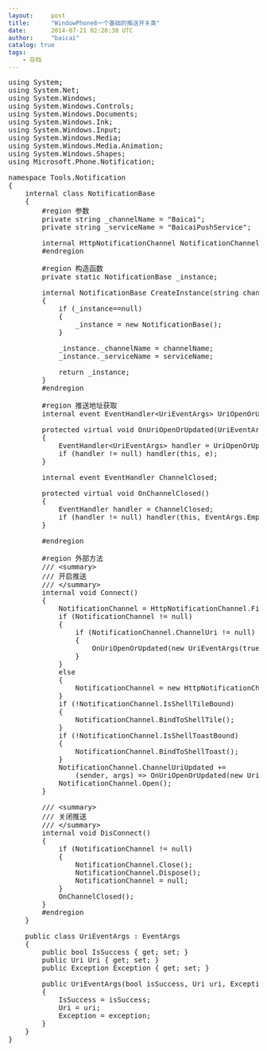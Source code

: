 ```yaml
---
layout:     post
title:      "WindowPhone8一个基础的推送开关类"
date:       2014-07-21 02:20:38 UTC
author:     "baicai"
catalog: true
tags:
    - 存档
---
```


<pre class="brush:csharp;">
using System;
using System.Net;
using System.Windows;
using System.Windows.Controls;
using System.Windows.Documents;
using System.Windows.Ink;
using System.Windows.Input;
using System.Windows.Media;
using System.Windows.Media.Animation;
using System.Windows.Shapes;
using Microsoft.Phone.Notification;

namespace Tools.Notification
{
    internal class NotificationBase
    {
        #region 参数
        private string _channelName = "Baicai";
        private string _serviceName = "BaicaiPushService";

        internal HttpNotificationChannel NotificationChannel { get; private set; }
        #endregion

        #region 构造函数
        private static NotificationBase _instance;

        internal NotificationBase CreateInstance(string channelName, string serviceName)
        {
            if (_instance==null)
            {
                _instance = new NotificationBase();
            }

            _instance._channelName = channelName;
            _instance._serviceName = serviceName;

            return _instance;
        }
        #endregion

        #region 推送地址获取
        internal event EventHandler&lt;UriEventArgs&gt; UriOpenOrUpdated;

        protected virtual void OnUriOpenOrUpdated(UriEventArgs e)
        {
            EventHandler&lt;UriEventArgs&gt; handler = UriOpenOrUpdated;
            if (handler != null) handler(this, e);
        }

        internal event EventHandler ChannelClosed;

        protected virtual void OnChannelClosed()
        {
            EventHandler handler = ChannelClosed;
            if (handler != null) handler(this, EventArgs.Empty);
        }

        #endregion

        #region 外部方法
        /// &lt;summary&gt;
        /// 开启推送
        /// &lt;/summary&gt;
        internal void Connect()
        {
            NotificationChannel = HttpNotificationChannel.Find(_channelName);
            if (NotificationChannel != null)
            {
                if (NotificationChannel.ChannelUri != null)
                {
                    OnUriOpenOrUpdated(new UriEventArgs(true, NotificationChannel.ChannelUri, null));
                }
            }
            else
            {
                NotificationChannel = new HttpNotificationChannel(_channelName, _serviceName);
            }
            if (!NotificationChannel.IsShellTileBound)
            {
                NotificationChannel.BindToShellTile();
            }
            if (!NotificationChannel.IsShellToastBound)
            {
                NotificationChannel.BindToShellToast();
            }
            NotificationChannel.ChannelUriUpdated += 
				(sender, args) =&gt; OnUriOpenOrUpdated(new UriEventArgs(true, args.ChannelUri, null));
            NotificationChannel.Open();
        }

        /// &lt;summary&gt;
        /// 关闭推送
        /// &lt;/summary&gt;
        internal void DisConnect()
        {
            if (NotificationChannel != null)
            {
                NotificationChannel.Close();
                NotificationChannel.Dispose();
                NotificationChannel = null;
            }
            OnChannelClosed();
        }
        #endregion
    }

    public class UriEventArgs : EventArgs
    {
        public bool IsSuccess { get; set; }
        public Uri Uri { get; set; }
        public Exception Exception { get; set; }

        public UriEventArgs(bool isSuccess, Uri uri, Exception exception)
        {
            IsSuccess = isSuccess;
            Uri = uri;
            Exception = exception;
        }
    }
}
</pre>

<p>
	&nbsp;
</p>